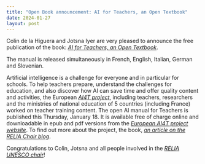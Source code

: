 ```yaml
---
title: "Open Book announcement: AI for Teachers, an Open Textbook"
date: 2024-01-27
layout: post
---
```


Colin de la Higuera and Jotsna Iyer are very pleased to announce the free publication of the book: *[AI for Teachers, an Open Textbook](https://www.ai4t.eu/textbook/)*.

The manual is released simultaneously in French, English, Italian, German and Slovenian.

Artificial intelligence is a challenge for everyone and in particular for schools. To help teachers prepare, understand the challenges for education, and also discover how AI can save time and offer quality content and activities, the European *[AI4T project](https://www.ai4t.eu)*, including teachers, researchers and the ministries of national education of 5 countries (including France) worked on teacher training content.
The open AI manual for Teachers is published this Thursday, January 18. It is available free of charge online and downloadable in epub and pdf versions from the *[European AI4T project website](https://www.ai4t.eu/textbook/)*.
To find out more about the project, the book, *[an article on the RELIA Chair blog](https://chaireunescorelia.univ-nantes.fr/2024/01/18/le-textbook-2-0-est-sorti/)*.

Congratulations to Colin, Jotsna and all people involved in the *[RELIA UNESCO chair](https://chaireunescorelia.univ-nantes.fr/)*!

